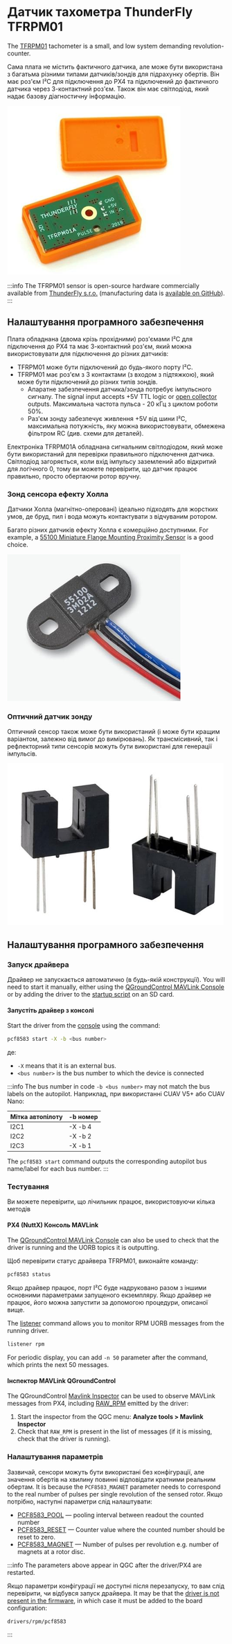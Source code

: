 # Датчик тахометра ThunderFly TFRPM01

The [TFRPM01](https://github.com/ThunderFly-aerospace/TFRPM01) tachometer is a small, and low system demanding revolution-counter.

Сама плата не містить фактичного датчика, але може бути використана з багатьма різними типами датчиків/зондів для підрахунку обертів.
Він має роз'єм I²C для підключення до PX4 та підключений до фактичного датчика через 3-контактний роз'єм.
Також він має світлодіод, який надає базову діагностичну інформацію.

![TFRPM01A](../../assets/hardware/sensors/tfrpm/tfrpm01_electronics.jpg)

:::info
The TFRPM01 sensor is open-source hardware commercially available from [ThunderFly s.r.o.](https://www.thunderfly.cz/) (manufacturing data is [available on GitHub](https://github.com/ThunderFly-aerospace/TFRPM01)).
:::

## Налаштування програмного забезпечення

Плата обладнана (двома крізь прохідними) роз'ємами I²C для підключення до PX4 та має 3-контактний роз'єм, який можна використовувати для підключення до різних датчиків:

- TFRPM01 може бути підключений до будь-якого порту I²C.
- TFRPM01 має роз'єм з 3 контактами (з входом з підтяжкою), який може бути підключений до різних типів зондів.
  - Апаратне забезпечення датчика/зонда потребує імпульсного сигналу.
    The signal input accepts +5V TTL logic or [open collector](https://en.wikipedia.org/wiki/Open_collector) outputs.
    Максимальна частота пульса - 20 кГц з циклом роботи 50%.
  - Раз'єм зонду забезпечує живлення +5V від шини I²C, максимальна потужність, яку можна використовувати, обмежена фільтром RC (див. схеми для деталей).

Електроніка TFRPM01A обладнана сигнальним світлодіодом, який може бути використаний для перевірки правильного підключення датчика.
Світлодіод загоряється, коли вхід імпульсу заземлений або відкритий для логічного 0, тому ви можете перевірити, що датчик працює правильно, просто обертаючи ротор вручну.

### Зонд сенсора ефекту Холла

Датчики Холла (магнітно-оперовані) ідеально підходять для жорстких умов, де бруд, пил і вода можуть контактувати з відчуваним ротором.

Багато різних датчиків ефекту Холла є комерційно доступними.
For example, a [55100 Miniature Flange Mounting Proximity Sensor](https://m.littelfuse.com/media?resourcetype=datasheets\&itemid=6d69d457-770e-46ba-9998-012c5e0aedd7\&filename=littelfuse-hall-effect-sensors-55100-datasheet) is a good choice.

![Example of Hall effect probe](../../assets/hardware/sensors/tfrpm/hall_probe.jpg)

### Оптичний датчик зонду

Оптичний сенсор також може бути використаний (і може бути кращим варіантом, залежно від вимог до вимірювань).
Як трансмісивний, так і рефлекторний типи сенсорів можуть бути використані для генерації імпульсів.

![Example of optical transmissive probe](../../assets/hardware/sensors/tfrpm/transmissive_probe.jpg)

## Налаштування програмного забезпечення

### Запуск драйвера

Драйвер не запускається автоматично (в будь-якій конструкції).
You will need to start it manually, either using the [QGroundControl MAVLink Console](https://docs.qgroundcontrol.com/master/en/qgc-user-guide/analyze_view/mavlink_console.html) or by adding the driver to the [startup script](../concept/system_startup.md#customizing-the-system-startup) on an SD card.

#### Запустіть драйвер з консолі

Start the driver from the [console](https://docs.qgroundcontrol.com/master/en/qgc-user-guide/analyze_view/mavlink_console.html) using the command:

```sh
pcf8583 start -X -b <bus number>
```

де:

- `-X` means that it is an external bus.
- `<bus number>` is the bus number to which the device is connected

:::info
The bus number in code `-b <bus number>` may not match the bus labels on the autopilot.
Наприклад, при використанні CUAV V5+ або CUAV Nano:

| Мітка автопілоту | -b номер |
| ---------------- | -------- |
| I2C1             | -X -b 4  |
| I2C2             | -X -b 2  |
| I2C3             | -X -b 1  |

The `pcf8583 start` command outputs the corresponding autopilot bus name/label for each bus number.
:::

### Тестування

Ви можете перевірити, що лічильник працює, використовуючи кілька методів

#### PX4 (NuttX) Консоль MAVLink

The [QGroundControl MAVLink Console](https://docs.qgroundcontrol.com/master/en/qgc-user-guide/analyze_view/mavlink_console.html) can also be used to check that the driver is running and the UORB topics it is outputting.

Щоб перевірити статус драйвера TFRPM01, виконайте команду:

```sh
pcf8583 status
```

Якщо драйвер працює, порт I²C буде надруковано разом з іншими основними параметрами запущеного екземпляру.
Якщо драйвер не працює, його можна запустити за допомогою процедури, описаної вище.

The [listener](../modules/modules_command.md#listener) command allows you to monitor RPM UORB messages from the running driver.

```sh
listener rpm
```

For periodic display, you can add `-n 50` parameter after the command, which prints the next 50 messages.

#### Інспектор MAVLink QGroundControl

The QGroundControl [Mavlink Inspector](https://docs.qgroundcontrol.com/master/en/qgc-user-guide/analyze_view/mavlink_inspector.html) can be used to observe MAVLink messages from PX4, including [RAW_RPM](https://mavlink.io/en/messages/common.html#RAW_RPM) emitted by the driver:

1. Start the inspector from the QGC menu: **Analyze tools > Mavlink Inspector**
2. Check that `RAW_RPM` is present in the list of messages (if it is missing, check that the driver is running).

### Налаштування параметрів

Зазвичай, сенсори можуть бути використані без конфігурації, але значення обертів на хвилину повинні відповідати кратними реальним обертам. It is because the `PCF8583_MAGNET` parameter needs to correspond to the real number of pulses per single revolution of the sensed rotor.
Якщо потрібно, наступні параметри слід налаштувати:

- [PCF8583_POOL](../advanced_config/parameter_reference.md#PCF8583_POOL) — pooling interval between readout the counted number
- [PCF8583_RESET](../advanced_config/parameter_reference.md#PCF8583_RESET) — Counter value where the counted number should be reset to zero.
- [PCF8583_MAGNET](../advanced_config/parameter_reference.md#PCF8583_MAGNET) — Number of pulses per revolution e.g. number of magnets at a rotor disc.

:::info
The parameters above appear in QGC after the driver/PX4 are restarted.

Якщо параметри конфігурації не доступні після перезапуску, то вам слід перевірити, чи відбувся запуск драйвера.
It may be that the [driver is not present in the firmware](../peripherals/serial_configuration.md#configuration-parameter-missing-from-qgroundcontrol), in which case it must be added to the board configuration:

```sh
drivers/rpm/pcf8583
```

:::
